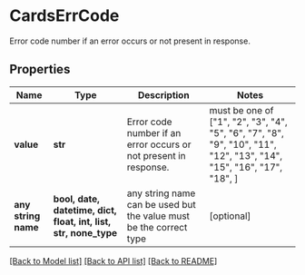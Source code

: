 # CardsErrCode

Error code number if an error occurs or not present in response.

## Properties
Name | Type | Description | Notes
------------ | ------------- | ------------- | -------------
**value** | **str** | Error code number if an error occurs or not present in response. |  must be one of ["1", "2", "3", "4", "5", "6", "7", "8", "9", "10", "11", "12", "13", "14", "15", "16", "17", "18", ]
**any string name** | **bool, date, datetime, dict, float, int, list, str, none_type** | any string name can be used but the value must be the correct type | [optional]

[[Back to Model list]](../README.md#documentation-for-models) [[Back to API list]](../README.md#documentation-for-api-endpoints) [[Back to README]](../README.md)


